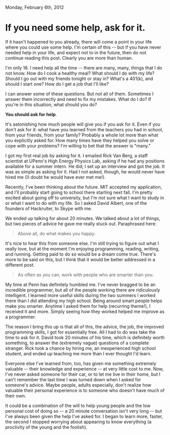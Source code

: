 Monday, February 6th, 2012
# If you need some help, ask for it.

If it hasn't happened to you already, there will come a point in your life where you could use some help. I'm certain of this -- but if you have never needed help in your life, and expect not to in the future, then do not continue reading this post. Clearly you are more than human.

I'm only 18. I need help all the time -- there are many, many, things that I do not know. How do I cook a healthy meal? What should I do with my life? Should I go out with my friends tonight or stay in? What's a 401(k), and should I start one? How do I get a job that I'll like?

I can answer some of these questions. But not all of them. Sometimes I answer them incorrectly and need to fix my mistakes. What do I do? If you're in this situation, what should you do?

**You should ask for help**.

It's astonishing how much people will give you if you ask for it. Even if you don't ask for it: what have you learned from the teachers you had in school, from your friends, from your family? Probably a whole lot more than what you explicitly asked for. How many times have they helped you solve or cope with your problems? I'm willing to bet that the answer is "many."

I got my first real job by asking for it. I emailed Rick Van Berg, a staff scientist at UPenn's High Energy Physics Lab, asking if he had any positions available for a summer intern. He did; I set up an interview and got the job. It was as simple as asking for it. Had I not asked, though, he would never have hired me ()I doubt he would have ever met me!).

Recently, I've been thinking about the future. MIT accepted my application, and I'll probably start going to school there starting next fall. I'm pretty excited about going off to university, but I'm not sure what I want to study in or what I want to do with my life. So I asked David Albert, one of the founders of Hackruiter, to Skype with me.

We ended up talking for about 20 minutes. We talked about a lot of things, but two pieces of advice he gave me really stuck out. Paraphrased here:

> Above all, do what makes you happy.

It's nice to hear this from someone else. I'm still trying to figure out what I really love, but at the moment  I'm enjoying programming, reading, writing, and running. Getting paid to do so would be a dream come true. There's more to be said on this, but I think that it would be better addressed in a different post.

> As often as you can, work with people who are smarter than you.

My time at Penn has definitely humbled me. I've never bragged to be an incredible programmer, but all of the people working there are ridiculously intelligent. I learned more useful skills during the two summers I worked there than I did attending my high school. Being around smart people helps make you smarter. Anytime I asked them for help (recurring theme!), I received it and more. Simply seeing how they worked helped me improve as a programmer.

The reason I bring this up is that all of this, the advice, the job, the improved programming skills, I got for essentially free. All I had to do was take the time to ask for it. David took 20 minutes of his time, which is definitely worth something, to answer the (extremely vague) questions of a complete stranger. Rick took a chance by hiring me, an inexperienced high school student, and ended up teaching  me more than I ever thought I'd learn. 

Everyone else I've learned from, too, has given me something extremely valuable -- their knowledge and experience -- at very little cost to me. Now, I've never asked someone for their car, or to let me live in their home, but I can't remember the last time I was turned down when I asked for someone's advice. Maybe people, adults especially, don't realize how valuable their personal experience is to someone who doesn't have much of their own.

It could be a combination of the will to help young people and the low personal cost of doing so -- a 20 minute conversation isn't very long -- but I've always been given the help I've asked for. I began to learn more, faster, the second I stopped worrying about appearing to know everything (a proclivity of the young and the foolish).